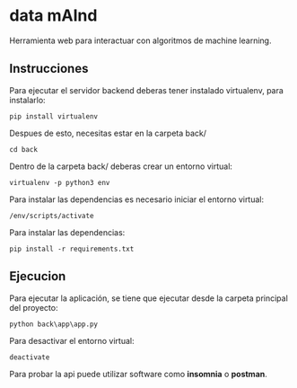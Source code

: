 # data mAInd

Herramienta web para interactuar con algoritmos de machine learning. 

## Instrucciones

Para ejecutar el servidor backend deberas tener instalado virtualenv, para instalarlo:
```
pip install virtualenv
```

Despues de esto, necesitas estar en la carpeta back/
```
cd back
```

Dentro de la carpeta back/ deberas crear un entorno virtual:
```
virtualenv -p python3 env
```

Para instalar las dependencias es necesario iniciar el entorno virtual:
```
/env/scripts/activate
```

Para instalar las dependencias: 
```
pip install -r requirements.txt
```

## Ejecucion
Para ejecutar la aplicación, se tiene que ejecutar desde la carpeta principal del proyecto:
```
python back\app\app.py
```

Para desactivar el entorno virtual:
```
deactivate
```

Para probar la api puede utilizar software como **insomnia** o **postman**.
